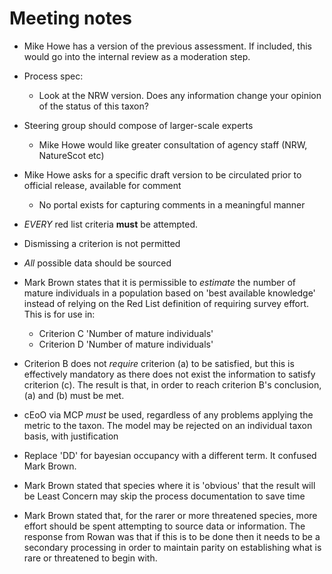 # Meeting notes

- Mike Howe has a version of the previous assessment. If included, this would go into the internal review as a moderation step.

- Process spec:
    - Look at the NRW version. Does any information change your opinion of the status of this taxon?

- Steering group should compose of larger-scale experts
    - Mike Howe would like greater consultation of agency staff (NRW, NatureScot etc)

- Mike Howe asks for a specific draft version to be circulated prior to official release, available for comment

    - No portal exists for capturing comments in a meaningful manner

- *EVERY* red list criteria **must** be attempted.

- Dismissing a criterion is not permitted

- *All* possible data should be sourced

- Mark Brown states that it is permissible to *estimate* the number of mature individuals in a population based on 'best available knowledge' instead of relying on the Red List definition of requiring survey effort. This is for use in:

    - Criterion C 'Number of mature individuals'
    - Criterion D 'Number of mature individuals'

- Criterion B does not *require* criterion (a) to be satisfied, but this is effectively mandatory as there does not exist the information to satisfy criterion (c). The result is that, in order to reach criterion B's conclusion, (a) and (b) must be met.

- cEoO via MCP *must* be used, regardless of any problems applying the metric to the taxon. The model may be rejected on an individual taxon basis, with justification

- Replace 'DD' for bayesian occupancy with a different term. It confused Mark Brown.

- Mark Brown stated that species where it is 'obvious' that the result will be Least Concern may skip the process documentation to save time

- Mark Brown stated that, for the rarer or more threatened species, more effort should be spent attempting to source data or information. The response from Rowan was that if this is to be done then it needs to be a secondary processing in order to maintain parity on establishing what is rare or threatened to begin with.